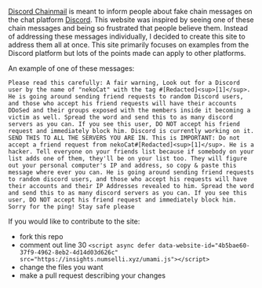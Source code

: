 [Discord Chainmail](https://discord-chainmail.numselli.xyz) is meant to inform people about fake chain messages on the chat platform [Discord](https://discord.com/).
This website was inspired by seeing one of these chain messages and being so frustrated that people believe them.
Instead of addressing these messages individually, I decided to create this site to address them all at once.
This site primarily focuses on examples from the Discord platform but lots of the points made can apply to other platforms.  

An example of one of these messages: 
```
Please read this carefully: A fair warning, Look out for a Discord user by the name of "nekoCat" with the tag #[Redacted]<sup>[1]</sup>. He is going around sending friend requests to random Discord users, and those who accept his friend requests will have their accounts DDoSed and their groups exposed with the members inside it becoming a victim as well. Spread the word and send this to as many discord servers as you can. If you see this user, DO NOT accept his friend request and immediately block him. Discord is currently working on it. SEND THIS TO ALL THE SERVERS YOU ARE IN. This is IMPORTANT: Do not accept a friend request from nekoCat#[Redacted]<sup>[1]</sup>. He is a hacker. Tell everyone on your friends list because if somebody on your list adds one of them, they'll be on your list too. They will figure out your personal computer's IP and address, so copy & paste this message where ever you can. He is going around sending friend requests to random discord users, and those who accept his requests will have their accounts and their IP Addresses revealed to him. Spread the word and send this to as many discord servers as you can. If you see this user, DO NOT accept his friend request and immediately block him. Sorry for the ping! Stay safe please
```


If you would like to contribute to the site: 
- fork this repo
- comment out line 30 `<script async defer data-website-id="4b5bae60-37f9-4962-8eb2-4d14d03d626c" src="https://insights.numselli.xyz/umami.js"></script>` 
- change the files you want
- make a pull request describing your changes